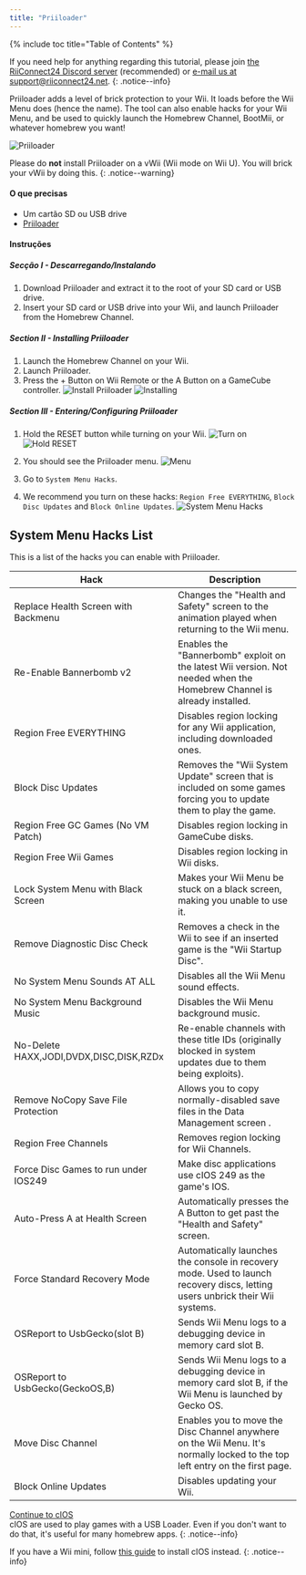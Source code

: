 ```yaml
---
title: "Priiloader"
---
```


{% include toc title="Table of Contents" %}

If you need help for anything regarding this tutorial, please join [the RiiConnect24 Discord server](https://discord.gg/b4Y7jfD) (recommended) or [e-mail us at support@riiconnect24.net](mailto:support@riiconnect24.net).
{: .notice--info}

Priiloader adds a level of brick protection to your Wii. It loads before the Wii Menu does (hence the name). The tool can also enable hacks for your Wii Menu, and be used to quickly launch the Homebrew Channel, BootMii, or whatever homebrew you want!

![Priiloader](/images/priiloader.jpg)

Please do **not** install Priiloader on a vWii (Wii mode on Wii U). You will brick your vWii by doing this.
{: .notice--warning}

#### O que precisas
* Um cartão SD ou USB drive
* [Priiloader](/assets/files/Priiloader_v0_8_2.zip)

#### Instruções
##### Secção I - Descarregando/Instalando

1. Download Priiloader and extract it to the root of your SD card or USB drive.
2. Insert your SD card or USB drive into your Wii, and launch Priiloader from the Homebrew Channel.

##### Section II - Installing Priiloader

1. Launch the Homebrew Channel on your Wii.
2. Launch Priiloader.
3. Press the + Button on Wii Remote or the A Button on a GameCube controller. ![Install Priiloader](/images/Priiloader/2.png) ![Installing](/images/Priiloader/3.png)

##### Section III - Entering/Configuring Priiloader

1. Hold the RESET button while turning on your Wii. ![Turn on](/images/Priiloader/5.jpg) ![Hold RESET](/images/Priiloader/4.jpg)

2. You should see the Priiloader menu. ![Menu](/images/Priiloader/6.png)
3. Go to `System Menu Hacks`.
4. We recommend you turn on these hacks: `Region Free EVERYTHING`, `Block Disc Updates` and `Block Online Updates`. ![System Menu Hacks](/images/Priiloader/7.png)

## System Menu Hacks List

This is a list of the hacks you can enable with Priiloader.

| Hack                                    | Description                                                                                                                  |
| --------------------------------------- | ---------------------------------------------------------------------------------------------------------------------------- |
| Replace Health Screen with Backmenu     | Changes the "Health and Safety" screen to the animation played when returning to the Wii menu.                               |
| Re-Enable Bannerbomb v2                 | Enables the "Bannerbomb" exploit on the latest Wii version. Not needed when the Homebrew Channel is already installed.       |
| Region Free EVERYTHING                  | Disables region locking for any Wii application, including downloaded ones.                                                  |
| Block Disc Updates                      | Removes the "Wii System Update" screen that is included on some games forcing you to update them to play the game.           |
| Region Free GC Games (No VM Patch)      | Disables region locking in GameCube disks.                                                                                   |
| Region Free Wii Games                   | Disables region locking in Wii disks.                                                                                        |
| Lock System Menu with Black Screen      | Makes your Wii Menu be stuck on a black screen, making you unable to use it.                                                 |
| Remove Diagnostic Disc Check            | Removes a check in the Wii to see if an inserted game is the "Wii Startup Disc".                                             |
| No System Menu Sounds AT ALL            | Disables all the Wii Menu sound effects.                                                                                     |
| No System Menu Background Music         | Disables the Wii Menu background music.                                                                                      |
| No-Delete HAXX,JODI,DVDX,DISC,DISK,RZDx | Re-enable channels with these title IDs (originally blocked in system updates due to them being exploits).                   |
| Remove NoCopy Save File Protection      | Allows you to copy normally-disabled save files in the Data Management screen .                                              |
| Region Free Channels                    | Removes region locking for Wii Channels.                                                                                     |
| Force Disc Games to run under IOS249    | Make disc applications use cIOS 249 as the game's IOS.                                                                       |
| Auto-Press A at Health Screen           | Automatically presses the A Button to get past the "Health and Safety" screen.                                               |
| Force Standard Recovery Mode            | Automatically launches the console in recovery mode. Used to launch recovery discs, letting users unbrick their Wii systems. |
| OSReport to UsbGecko(slot B)            | Sends Wii Menu logs to a debugging device in memory card slot B.                                                             |
| OSReport to UsbGecko(GeckoOS,B)         | Sends Wii Menu logs to a debugging device in memory card slot B, if the Wii Menu is launched by Gecko OS.                    |
| Move Disc Channel                       | Enables you to move the Disc Channel anywhere on the Wii Menu. It's normally locked to the top left entry on the first page. |
| Block Online Updates                    | Disables updating your Wii.                                                                                                  |

[Continue to cIOS](cios)<br> cIOS are used to play games with a USB Loader. Even if you don't want to do that, it's useful for many homebrew apps.
{: .notice--info}

If you have a Wii mini, follow [this guide](cios-mini) to install cIOS instead.
{: .notice--info}
